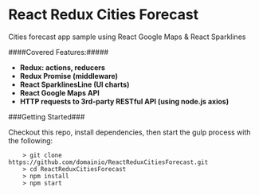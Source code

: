 # React Redux Cities Forecast

Cities forecast app sample using React Google Maps & React Sparklines


####Covered Features:#####

* __Redux: actions, reducers__
* __Redux Promise (middleware)__
* __React SparklinesLine (UI charts)__
* __React Google Maps API__
* __HTTP requests to 3rd-party RESTful API (using node.js axios)__


###Getting Started###

Checkout this repo, install dependencies, then start the gulp process with the following:

```
	> git clone https://github.com/domainio/ReactReduxCitiesForecast.git
	> cd ReactReduxCitiesForecast
	> npm install
	> npm start
```

